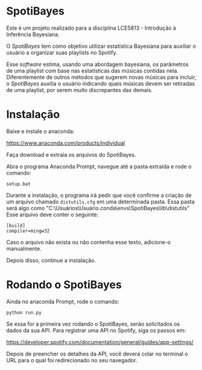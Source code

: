 # SpotiBayes

Este é um projeto realizado para a disciplina LCE5813 - Introdução à Inferência Bayesiana.

O *SpotiBayes* tem como objetivo utilizar estatística Bayesiana para auxiliar o usuário a organizar suas playlists no Spotify.

Esse *software* estima, usando uma abordagem bayesiana, os parâmetros de uma playlist com base nas estatísticas das músicas contidas nela.
Diferentemente de outros métodos que sugerem novas músicas para incluir, o *SpotiBayes* auxilia o usuário indicando quais músicas devem ser retiradas de uma playlist, por serem muito discrepantes das demais.

# Instalação

Baixe e instale o anaconda:

https://www.anaconda.com/products/individual

Faça download e extraia os arquivos do SpotiBayes.

Abra o programa Anaconda Prompt, navegue até a pasta extraída e rode o comando:

```
setup.bat
```

Durante a instalação, o programa irá pedir que você confirme a criação de um arquivo chamado ```distutils.cfg``` em uma determinada pasta.
Essa pasta será algo como "C:\Usuários\Usuário\.conda\envs\SpotiBayes\lib\distutils\"
Esse arquivo deve conter o seguinte:

```
[build]
compiler=mingw32
```

Caso o arquivo não exista ou não contenha esse texto, adicione-o manualmente.

Depois disso, continue a instalação.

# Rodando o SpotiBayes

Ainda no anaconda Prompt, rode o comando:

```
python run.py
```

Se essa for a primeira vez rodando o SpotiBayes, serão solicitados os dados da sua API.
Para registrar uma API no Spotify, siga os passos em:

https://developer.spotify.com/documentation/general/guides/app-settings/

Depois de preencher os detalhes da API, você deverá colar no terminal o URL para o qual foi redirecionado no seu navegador.

